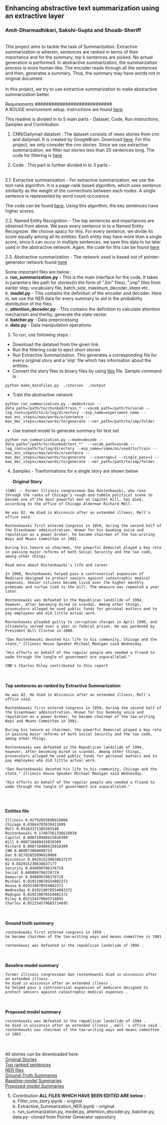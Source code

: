 ## Enhancing abstractive text summarization using an extractive layer
### Amit-Dharmadhikari, Sakshi-Gupta and Shoaib-Sheriff

<br>
This project aims to tackle the task of Summarization. Extractive summarization is wherein, sentences are ranked in terms of their importance and for the summary, top k sentences are picked. No actual generation is performed.
In abstractive summarization, the summarization process is more human-like. The encoder reads through all the sentences and then, generates a summary. Thus, the summary may have words not in original document.
<br>
<br>
In this project, we try to use extractive summarization to make abstractive summarization better. 
<br>

Requirements ############################<br>
A ROUGE environment setup. Instructions are found [here](https://poojithansl7.wordpress.com/2018/08/04/setting-up-rouge/).

This readme is divided in to 5 main parts - Dataset, Code, Run instructions, Samples and Contribution.

1. CNN/Dailymail datatset : The dataset consists of news stories from cnn and dailymail. It is created by GoogleBrain. Download [here](https://cs.nyu.edu/~kcho/DMQA/). For this project, we only consider the cnn stories. Since we use extractive summarization, we filter out stories less than 20 sentences long. The code for filtering is [here](https://github.com/ShoaibSheriff/NLP/blob/master/Project/Filter_cnn_story.ipynb)

2. Code : This part is further divided in to 3 parts - <br>
<br>
2.1. Extractive summarization - For extractive summarization, we use the text-rank algorithm. It is a page-rank based algorithm, which uses sentence similarity as the weight of the connections between each nodes. A single sentence is represented by word count occurence.

The code can be found [here](https://github.com/ShoaibSheriff/NLP/blob/master/Project/Extractive_Summarization_NER.ipynb). Using this algorithm, the key sentences have higher scores. 

2.2. Named Entity Recognition - The top sentences and importances are obtained from above. We pass every sentence in to a Named Entity Recognizer. We choose spacy for this. For every sentence, we divide its score equally among all its entities. Each entity may have more than a single score, since it can occur in multiple sentences. we save this data to be later used in the abstractive network. Again, the code for this can be found [here](https://github.com/ShoaibSheriff/NLP/blob/master/Project/Extractive_Summarization_NER.ipynb)

2.3. Abstractive summarization - The network used is based out of pointer-generator network found [here](https://github.com/becxer/pointer-generator)

Some important files are below :<br>
a. __run_summarization.py__ - This is the main interface for the code. It takes in paramters like path for stories(in the form of ".bin" files), ".imp" files from earlier step, vocabulary file, batch_size, maximum_decoder_steps etc.<br>
b. __model.py__ - This contains the definition of the encoder and decoder. Here in, we use the NER data for every summary to aid in the probability distribution of the files.<br>
c. __attention_decoder.py__ - This contains the definition to calculate attention mechanism and therby, generate the state vector.<br>
d. __batcher.py__ - Data preprocessing <br>
e. __data.py__ - Data manipulation operations

3. To run, use following steps : <br>
- Download the datatset from the given link.
- Run the filtering code to eject short stories
- Run Extractive Summarization. This generates a corresponding file for every original story and a 'imp' file which has information about the entities.
- Convert the story files to binary files by using [this](https://github.com/ShoaibSheriff/NLP/blob/master/Project/make_datafiles_for_pgn-master/make_datafiles.py) file. Sample command is :
```console
python make_datafiles.py  ./stories  ./output
```
- Train the abstractive network
```console
python run_summarization.py --mode=train --data_path=/path/to/chunked/train_* --vocab_path=/path/to/vocab --log_root=/path/to/a/log/directory --exp_name=experiment_name --max_enc_steps=/max/words/n/sentence --max_dec_steps=/max/words/to/generate --ner_path=/path/to/imp/folder 
```
- Use trained model to generate summary for test set 
```console
python run_summarization.py --mode=decode --data_path="/path/to/chunked/test_*"  --vocab_path=vocab --log_root=/path/to/log/directory --exp_name=/same/as/used/to/train --max_enc_steps=/max/words/n/sentence --max_dec_steps=/max/words/to/generate  --coverage=1 --single_pass=1 --max_dec_steps=/max/words/to/generate --ner_path=/path/to/imp/folder
```

4. Samples - Tranformations for a single story are shown below <br><br>
__Original Story__ <br>
```shell
(CNN) -- Former Illinois congressman Dan Rostenkowski, who rose through the ranks of Chicago's rough-and-tumble political scene to become one of the most powerful men on Capitol Hill, has died, according to the office of Chicago Alderman Richard Mell.

He was 82. He died in Wisconsin after an extended illness, Mell's office said.

Rostenkowski first entered Congress in 1959, during the second half of the Eisenhower administration. Known for his booming voice and reputation as a power broker, he became chairman of the tax-writing Ways and Means Committee in 1981.

During his tenure as chairman, the powerful Democrat played a key role in passing major reforms of both Social Security and the tax code, among other things.

Read more about Rostenkowski's life and career

In 1988, Rostenkowski helped pass a controversial expansion of Medicare designed to protect seniors against catastrophic medical expenses. Senior citizens became livid over the higher monthly premiums and surtax tied to the bill. The measure was repealed a year later.

Rostenkowski was defeated in the Republican landslide of 1994, however, after becoming mired in scandal. Among other things, prosecutors alleged he used public funds for personal matters and to pay employees who did little actual work.

Rostenkowski pleaded guilty to corruption charges in April 1996, and ultimately served over a year in federal prison. He was pardoned by President Bill Clinton in 2000.

"Dan Rostenkowski devoted his life to his community, Chicago and the state," Illinois House Speaker Michael Madigan said Wednesday.

"His efforts on behalf of the regular people who needed a friend to wade through the tangle of government are unparalleled."

CNN's Charles Riley contributed to this report
````
<br><br>
__Top sentences as ranked by Extractive Summarization__ <br>

```shell
He was 82. He died in Wisconsin after an extended illness, Mell's office said.

Rostenkowski first entered Congress in 1959, during the second half of the Eisenhower administration. Known for his booming voice and reputation as a power broker, he became chairman of the tax-writing Ways and Means Committee in 1981.

During his tenure as chairman, the powerful Democrat played a key role in passing major reforms of both Social Security and the tax code, among other things.

Rostenkowski was defeated in the Republican landslide of 1994, however, after becoming mired in scandal. Among other things, prosecutors alleged he used public funds for personal matters and to pay employees who did little actual work.

"Dan Rostenkowski devoted his life to his community, Chicago and the state," Illinois House Speaker Michael Madigan said Wednesday.

"His efforts on behalf of the regular people who needed a friend to wade through the tangle of government are unparalleled."
```

<br><br>

__Entities file__ <br>
```shell
Illinois 0.02792855896910068
Chicago 0.03664703938411899
Mell 0.05163371105365548
Rostenkowski 0.17407561336610938
Capitol 0.008718480415018309
Hill 0.008718480415018309
Richard 0.008718480415018309
CNN 0.060873060098733
Dan 0.02792855896910068
Wisconsin 0.042915230638637177
82 0.042915230638637177
Security 0.049899786376719
Social 0.049899786376719
Democrat 0.049899786376719
Michael 0.019210078554082372
House 0.019210078554082372
Wednesday 0.019210078554082372
Madigan 0.019210078554082372
Riley 0.052154579683714695
Charles 0.052154579683714695
````
<br><br> 
__Ground truth summary__ <br>
````shell
rostenkowski first entered congress in 1959 .
he became chairman of the tax-writing ways and means committee in 1981 .
rostenkowsi was defeated in the republican landslide of 1994 .
````

<br><br> 
__Baseline model summary__ <br>
````shell
former illinois congressman dan rostenkowski died in wisconsin after an extended illness .
he died in wisconsin after an extended illness .
he helped pass a controversial expansion of medicare designed to protect seniors against catastrophic medical expenses .
````

<br><br> 
__Proposed model summary__ <br>
````shell
rostenkowski was defeated in the republican landslide of 1994 .
he died in wisconsin after an extended illness , mell 's office said .
rostenkowski was chairman of the tax-writing ways and means committee in 1981 .
````
<br><br>
All stories can be downloaded here: <br>
[Original Stories](https://drive.google.com/file/d/1qy6c-SmiPOEmzGC_UTqv9x1fMsL1rd82/view?usp=sharing) <br>
[Top ranked sentences](https://drive.google.com/file/d/12q1QKpE9ZDEfGml37sj2ZtZoTHF9wVE3/view?usp=sharing) <br>
[NER files](https://drive.google.com/file/d/1lYEi1zHdZXAx4CjWP8-Kv0dZgBfutOXY/view?usp=sharing) <br>
[Ground-Truth Summaries](https://drive.google.com/file/d/1PQYkes8IaqimxIy3Gzlc5ZNcemd5_BOJ/view?usp=sharing) <br>
[Baseline-model Summaries](https://drive.google.com/file/d/1BboFkG4WeQ_VAjbEu96PKM9oNt9L2nVI/view?usp=sharing) <br>
[Proposed-model Summaries](https://drive.google.com/file/d/1qy6c-SmiPOEmzGC_UTqv9x1fMsL1rd82/view?usp=sharing)

5. Contribution
**ALL FILES WHICH HAVE BEEN EDITED ARE below :** <br>
a. Filter_cnn_story.ipynb - original <br>
b. Extractive_Summarization_NER.ipynb - original <br>
c. run_summarization.py, model.py, attention_decoder.py, batcher.py, data.py- cloned from Pointer Generator repository <br>

